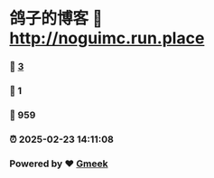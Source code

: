 # 鸽子的博客 :link: http://noguimc.run.place 
### :page_facing_up: [3](http://noguimc.run.place/tag.html) 
### :speech_balloon: 1 
### :hibiscus: 959 
### :alarm_clock: 2025-02-23 14:11:08 
### Powered by :heart: [Gmeek](https://github.com/Meekdai/Gmeek)
